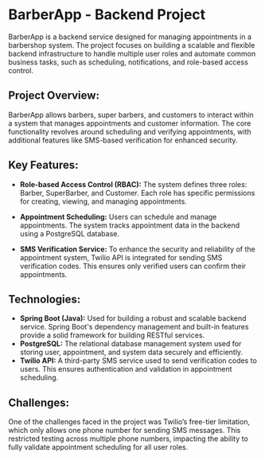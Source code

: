 # BarberApp - Backend Project

BarberApp is a backend service designed for managing appointments in a barbershop system. The project focuses on building a scalable and flexible backend infrastructure to handle multiple user roles and automate common business tasks, such as scheduling, notifications, and role-based access control.

## Project Overview:
BarberApp allows barbers, super barbers, and customers to interact within a system that manages appointments and customer information. The core functionality revolves around scheduling and verifying appointments, with additional features like SMS-based verification for enhanced security.

## Key Features:

- **Role-based Access Control (RBAC):** The system defines three roles: Barber, SuperBarber, and Customer. Each role has specific permissions for creating, viewing, and managing appointments.

- **Appointment Scheduling:** Users can schedule and manage appointments. The system tracks appointment data in the backend using a PostgreSQL database.

- **SMS Verification Service:** To enhance the security and reliability of the appointment system, Twilio API is integrated for sending SMS verification codes. This ensures only verified users can confirm their appointments.

## Technologies:

- **Spring Boot (Java):** Used for building a robust and scalable backend service. Spring Boot's dependency management and built-in features provide a solid framework for building RESTful services.
- **PostgreSQL:** The relational database management system used for storing user, appointment, and system data securely and efficiently.
- **Twilio API:** A third-party SMS service used to send verification codes to users. This ensures authentication and validation in appointment scheduling.

## Challenges:

One of the challenges faced in the project was Twilio’s free-tier limitation, which only allows one phone number for sending SMS messages. This restricted testing across multiple phone numbers, impacting the ability to fully validate appointment scheduling for all user roles.